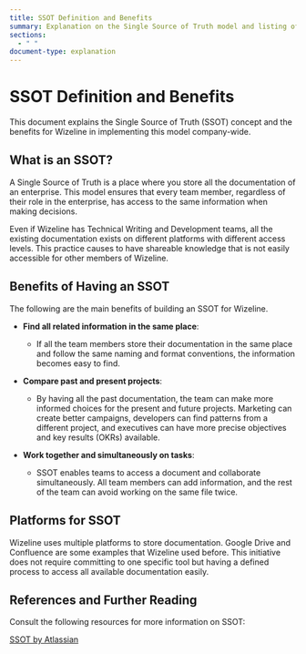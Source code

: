 ```yaml
---
title: SSOT Definition and Benefits
summary: Explanation on the Single Source of Truth model and listing of its most important benefits.
sections:
  - " "
document-type: explanation
---
```


# SSOT Definition and Benefits

This document explains the Single Source of Truth (SSOT) concept and the benefits for Wizeline in implementing this model company-wide.

## What is an SSOT?

A Single Source of Truth is a place where you store all the documentation of an enterprise.
This model ensures that every team member, regardless of their role in the enterprise, has access to the same information when making decisions.

Even if Wizeline has Technical Writing and Development teams, all the existing documentation exists on different platforms with different access levels.
This practice causes to have shareable knowledge that is not easily accessible for other members of Wizeline.

## Benefits of Having an SSOT

The following are the main benefits of building an SSOT for Wizeline.

- **Find all related information in the same place**:

  - If all the team members store their documentation in the same place and follow the same naming and format conventions, the information becomes easy to find.
  
- **Compare past and present projects**:
  
  - By having all the past documentation, the team can make more informed choices for the present and future projects.
  Marketing can create better campaigns, developers can find patterns from a different project, and executives can have more precise objectives and key results
  (OKRs) available.
  
- **Work together and simultaneously on tasks**:

  - SSOT enables teams to access a document and collaborate simultaneously.
  All team members can add information, and the rest of the team can avoid working on the same file twice.

## Platforms for SSOT

Wizeline uses multiple platforms to store documentation. Google Drive and Confluence are some examples that Wizeline used before.
This initiative does not require committing to one specific tool but having a defined process to access all available documentation easily.

## References and Further Reading

Consult the following resources for more information on SSOT:

[SSOT by Atlassian](https://www.atlassian.com/work-management/documentation/building-a-single-source-of-truth-ssot-for-your-team)
